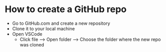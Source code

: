 # How to create a GitHub repo

- Go to GitHub.com and create a new repository
- Clone it to your local machine
- Open VSCode
  - Click file --> Open folder --> Choose the folder where the new repo was cloned
